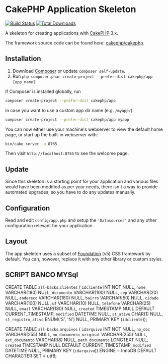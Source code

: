 # CakePHP Application Skeleton

[![Build Status](https://img.shields.io/travis/cakephp/app/master.svg?style=flat-square)](https://travis-ci.org/cakephp/app)
[![Total Downloads](https://img.shields.io/packagist/dt/cakephp/app.svg?style=flat-square)](https://packagist.org/packages/cakephp/app)

A skeleton for creating applications with [CakePHP](https://cakephp.org) 3.x.

The framework source code can be found here: [cakephp/cakephp](https://github.com/cakephp/cakephp).

## Installation

1. Download [Composer](https://getcomposer.org/doc/00-intro.md) or update `composer self-update`.
2. Run `php composer.phar create-project --prefer-dist cakephp/app [app_name]`.

If Composer is installed globally, run

```bash
composer create-project --prefer-dist cakephp/app
```

In case you want to use a custom app dir name (e.g. `/myapp/`):

```bash
composer create-project --prefer-dist cakephp/app myapp
```

You can now either use your machine's webserver to view the default home page, or start
up the built-in webserver with:

```bash
bin/cake server -p 8765
```

Then visit `http://localhost:8765` to see the welcome page.

## Update

Since this skeleton is a starting point for your application and various files
would have been modified as per your needs, there isn't a way to provide
automated upgrades, so you have to do any updates manually.

## Configuration

Read and edit `config/app.php` and setup the `'Datasources'` and any other
configuration relevant for your application.

## Layout

The app skeleton uses a subset of [Foundation](http://foundation.zurb.com/) (v5) CSS
framework by default. You can, however, replace it with any other library or
custom styles.



## SCRIPT BANCO MYSql

CREATE TABLE `all-backs`.`clientes` (
  `idcliente` INT NOT NULL,
  `nome` VARCHAR(180) NULL,
  `documento` VARCHAR(100) NULL,
  `cep` VARCHAR(20) NULL,
  `endereco` VARCHAR(180) NULL,
  `bairro` VARCHAR(50) NULL,
  `cidade` VARCHAR(100) NULL,
  `uf` VARCHAR(10) NULL,
  `telefone` VARCHAR(25) NULL,
  `email` VARCHAR(180) NULL,
  `created` TIMESTAMP NULL DEFAULT CURRENT_TIMESTAMP,
  `modified` DATETIME NULL,
  `st_ativo` CHAR(1) NULL,
  `st_registro_ativo` ENUM('S', 'N') NULL,
  PRIMARY KEY (`idcliente`));




CREATE TABLE `all-backs`.`arquivos` (
  `idarquivo` INT NOT NULL,
  `no_doc` VARCHAR(255) NULL,
  `no_documento_original` VARCHAR(255) NULL,
  `ext_documento` VARCHAR(8) NULL,
  `path_documento` LONGTEXT NULL,
  `created` TIMESTAMP NULL DEFAULT CURRENT_TIMESTAMP,
  `modified` DATETIME NULL,
  PRIMARY KEY (`idarquivo`))
ENGINE = InnoDB
DEFAULT CHARACTER SET = utf8;

